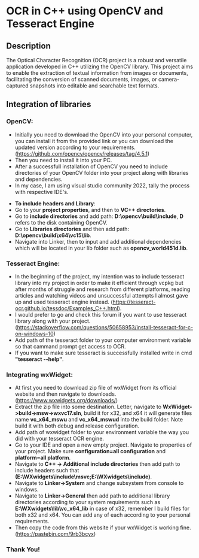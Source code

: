 # OCR in C++ using OpenCV and Tesseract Engine
## **Description**
The Optical Character Recognition (OCR) project is a robust and versatile application developed in C++ utilizing the OpenCV library. This project aims to enable the extraction of textual information from images or documents, facilitating the conversion of scanned documents, images, or camera-captured snapshots into editable and searchable text formats.
## **Integration of libraries**
 ### **OpenCV**:
- Initially you need to download the OpenCV into your personal computer, you can install it from the provided link or you can download the updated version according to your requirements. (https://github.com/opencv/opencv/releases/tag/4.5.1)
- Then you need to install it into your PC.
- After a successfull installation of OpenCV you need to include directories of your OpenCV folder into your project along with libraries and dependencies.
- In my case, I am using visual studio community 2022, tally the process with respective IDE's.
+ **To include headers and Library**:
+ Go to your **project properties**, and then to **VC++ directories**.
+ Go to **include directories** and add path: **D:\opencv\build\include**, **D** refers to the disk containing OpenCV.
+ Go to **Libraries directories** and then add path: **D:\opencv\build\x64\vc15\lib**.
+ Navigate into Linker, then to input and add additional dependencies which will be located in your lib folder such as **opencv_world451d.lib**.
 ### **Tesseract Engine**:
- In the beginning of the project, my intention was to include tesseract library into my project in order to make it efficient through vcpkg but after months of struggle and research from different platforms, reading articles and watching videos and unsuccessful attempts I almost gave up and used tesseract engine instead. (https://tesseract-ocr.github.io/tessdoc/Examples_C++.html). 
- I would prefer to go and check this forum if you want to use tesseract library along with your project.(https://stackoverflow.com/questions/50658953/install-tesseract-for-c-on-windows-10)
- Add path of the tesseract folder to your computer environment variable so that cammand prompt get access to OCR.
- If you want to make sure tesseract is successfully installed write in cmd **"tesseract --help"**.
 ### **Integrating wxWidget**:
- At first you need to download zip file of wxWidget from its official website and then navigate to downloads.(https://www.wxwidgets.org/downloads/)
- Extract the zip file into some destination. Letter, navigate to **WxWidget->build->msw->wxvc17.sln**, build it for x32, and x64 it will generate files name **vc_x64_mswu** and **vc_x64_mswud** into the build folder. Note build it with both debug and release configuration.
- Add path of wxwidget folder to your environment variable the way you did with your tesseract OCR engine.
- Go to your IDE and open a new empty project. Navigate to properties of your project. Make sure **configuration=all configuration** and **platform=all platform**.
- Navigate to **C++ -> Additional include directories** then add path to include headers such that **(E:\WXwidgets\include\msvc;E:\WXwidgets\include)**.
- Navigate to **Linker->System** and change subsystem from console to windows.
- Navigate to **Linker->General** then add path to additional library directories according to your system requirements such as **E:\WXwidgets\lib\vc_x64_lib** in case of x32, remember I build files for both x32 and x64. You can add any of each according to your personal requirements.
- Then copy the code from this website if your wxWidget is working fine.(https://pastebin.com/9rb3bcyx)
### **Thank You!**
